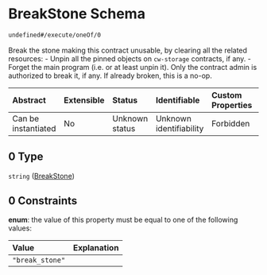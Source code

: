 # BreakStone Schema

```txt
undefined#/execute/oneOf/0
```

Break the stone making this contract unusable, by clearing all the related resources: - Unpin all the pinned objects on `cw-storage` contracts, if any. - Forget the main program (i.e. or at least unpin it). Only the contract admin is authorized to break it, if any. If already broken, this is a no-op.

| Abstract            | Extensible | Status         | Identifiable            | Custom Properties | Additional Properties | Access Restrictions | Defined In                                                             |
| :------------------ | :--------- | :------------- | :---------------------- | :---------------- | :-------------------- | :------------------ | :--------------------------------------------------------------------- |
| Can be instantiated | No         | Unknown status | Unknown identifiability | Forbidden         | Allowed               | none                | [cw-law-stone.json\*](schema/cw-law-stone.json "open original schema") |

## 0 Type

`string` ([BreakStone](cw-law-stone-executemsg-oneof-breakstone.md))

## 0 Constraints

**enum**: the value of this property must be equal to one of the following values:

| Value           | Explanation |
| :-------------- | :---------- |
| `"break_stone"` |             |
